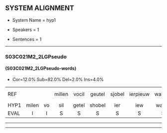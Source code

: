 
## SYSTEM ALIGNMENT

- System Name = hyp1

- Speakers = 1

- Sentences = 1

---

### S03C021M2_2LGPseudo

#### (S03C021M2_2LGPseudo-words)

- Cor=12.0%	Sub=82.0%	Del=2.0%	Ins=4.0%

|  |  |  |  |  |  |  |  |  |  |  |  |  |  |  |  |  |  |  |  |  |  |  |  |  |  |  |  |  |  |  |  |  |  |  |  |  |  |  |  |  |  |  |  |  |  |  |  |  |  |  |
|:--- |:---:|:---:|:---:|:---:|:---:|:---:|:---:|:---:|:---:|:---:|:---:|:---:|:---:|:---:|:---:|:---:|:---:|:---:|:---:|:---:|:---:|:---:|:---:|:---:|:---:|:---:|:---:|:---:|:---:|:---:|:---:|:---:|:---:|:---:|:---:|:---:|:---:|:---:|:---:|:---:|:---:|:---:|:---:|:---:|:---:|:---:|:---:|:---:|:---:|:---:|
| REF |  |  | millen | vocil | geutel | sjobel | ierpieuw | walaan | erke | haweel | saarweng | gevicht | eemde | bepoud | orstalk | veten | gefouw | vurpaand | * | * | nizung | fiewon | kneurem | vawaai | strellen | zwieten | foetbans | oonste | muider | grijnken | schielstaug | prilsood | * | * | vloender | milste | * | *(milde) | veurder | kloeien | ulen | * | orponk | schodig | ijpo | menuur | spreikje | hiffreeuw | * | wooien |
| HYP1 | milen | vo | sil | getel | shobel | ier | iew | walan | eke | haweel | sarlin | gevicht | eende | bepaald | orstalk | veten | gefal | vuurvuurpand | pand | nizun | viwoom | kneuren | van | wai | trillen | zweten | fuid | bans | onze | medder | genken | chielstauw | s | brilssort | vlumder | milse | tat | milde | veurder | kloeien |  | humen | sorpong | shodi | epol | mnuur | sprekje | ifreel | hoe | mooien |
| EVAL | I | I | S | S | S | S | S | S | S |  | S |  | S | S |  |  | S | S | S | S | S | S | S | S | S | S | S | S | S | S | S | S | S | S | S | S | S | S |  |  | D | S | S | S | S | S | S | S | S | S |
---

---
